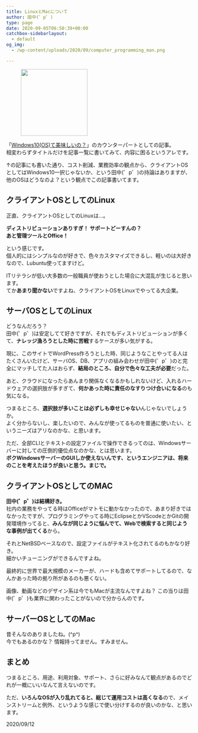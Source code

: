 ```yaml
---
title: LinuxとMacについて
author: 田中(゜p゜)
type: page
date: 2020-09-05T06:50:39+00:00
catchbox-sidebarlayout:
  - default
og_img:
  - /wp-content/uploads/2020/09/computer_programming_man.png

---
```

<div class="wp-block-image">
  <figure class="aligncenter size-large"><img loading="lazy" width="180" height="180" src="/wp-content/uploads/2020/09/computer_programming_man.png" alt="" class="wp-image-563" srcset="https://tmp-net.biz/wp-content/uploads/2020/09/computer_programming_man.png 180w, https://tmp-net.biz/wp-content/uploads/2020/09/computer_programming_man-150x150.png 150w" sizes="(max-width: 180px) 100vw, 180px" /></figure>
</div>

「[Windows10(OS)て美味しいの？][1]」のカウンターパートとしての記事。  
相変わらずタイトルだけを記事一覧に書いてみて、内容に困るというアレです。  
  
↑の記事にも書いた通り、コスト削減、業務効率の観点から、クライアントOSとしてはWindows10一択じゃないか、という田中(゜p゜)の持論はありますが、他のOSはどうなのよ？という観点でこの記事書いてます。

## クライアントOSとしてのLinux

正直、クライアントOSとしてのLinuxは…。

**ディストリビューションありすぎ！ サポートどーすんの？  
あと管理ツールとOffice！**

という感じです。  
個人的にはシンプルなのが好きで、色々カスタマイズできるし、軽いのは大好きなので、Lubuntu使ってますけど。  
  
ITリテラシが低い大多数の一般職員が使おうとした場合に大混乱が生じると思います。  
てか**あまり聞かない**ですよね、クライアントOSをLinuxでやってる大企業。

## サーバOSとしてのLinux

どうなんだろう？  
田中(゜p゜)は安定してて好きですが、それでもディストリビューションが多くて、**ナレッジ漁ろうとした時に苦戦**するケースが多い気がする。  
  
現に、このサイトでWordPress作ろうとした時、同じようなことやってる人はたくさんいたけど、サーバOS、DB、アプリの組み会わせが田中(゜p゜)のと完全にマッチしてた人はおらず、**結局のところ、自分で色々な工夫が必要**だった。  
  
あと、クラウドになったらあんまり関係なくなるかもしれないけど、入れるハードウェアの選択肢が多すぎて、**何かあった時に責任のなすりつけ合いになる**のも気になる。  
  
つまるところ、**選択肢が多いことは必ずしも幸せじゃない**んじゃないでしょうか。  
よく分からないし、楽したいので、みんなが使ってるものを普通に使いたい、というニーズはアリなのかな、と思います。  
  
ただ、全部CLIとテキストの設定ファイルで操作できるってのは、Windowsサーバーに対しての圧倒的優位点なのかな、とは思います。  
**ボクWindowsサーバーのGUIしか使えないんです、というエンジニアは、将来のことを考えたほうが良いと思う。まじで。**

## クライアントOSとしてのMAC

**田中(゜p゜)は結構好き。**  
社内の業務をやってる時はOfficeがマトモに動かなかったので、あまり好きではなかったですが、プログラミングやってる時にEclipseとかVScodeとかGitの開発環境作ってると、**みんなが同じように悩んでて、Webで検索すると同じような事例が出てくる**から。  
  
それとNetBSDベースなので、設定ファイルがテキスト化されてるのもかなり好き。  
細かいチューニングができるんですよね。  
  
最終的に世界で最大規模のメーカーが、ハードも含めてサポートしてるので、なんかあった時の拠り所があるのも悪くない。  
  
画像、動画などのデザイン系は今でもMacが主流なんですよね？ この当りは田中(゜p゜)も業界に関わったことがないので分からんのです。

## サーバーOSとしてのMac

昔そんなのありましたね。(^p^)  
今でもあるのかな？ 情報持ってません。すみません。



## まとめ

つまるところ、用途、利用対象、サポート、さらに好みなんて観点があるのでどれが一概にいいなんて言えないのです。  
  
ただ、**いろんなOSが入り乱れてると、総じて運用コストは高くなる**ので、メインストリームと例外、というような感じで使い分けするのが良いのかな、と思います。

<p class="has-text-align-right">
  2020/09/12
</p>

 [1]: /article/how-dericious-is-win10/